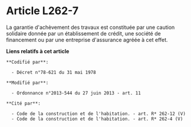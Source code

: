 # Article L262-7

La garantie d'achèvement des travaux est constituée par une caution solidaire donnée par un établissement de crédit, une
société de financement ou par une entreprise d'assurance agréée à cet effet.

**Liens relatifs à cet article**

	**Codifié par**:

	  - Décret n°78-621 du 31 mai 1978

	**Modifié par**:

	  - Ordonnance n°2013-544 du 27 juin 2013 - art. 11

	**Cité par**:

	  - Code de la construction et de l'habitation. - art. R* 262-12 (V)
	  - Code de la construction et de l'habitation. - art. R* 262-4 (V)
